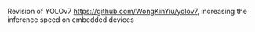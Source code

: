 Revision of YOLOv7 https://github.com/WongKinYiu/yolov7, increasing the inference speed on embedded devices

